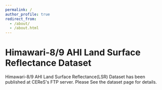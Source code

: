 ```yaml
---
permalink: /
author_profile: true
redirect_from: 
  - /about/
  - /about.html
---
```

  
Himawari-8/9 AHI Land Surface Reflectance Dataset
======
Himawari-8/9 AHI Land Surface Reflectance(LSR) Dataset has been published at CEReS's FTP server.
Please See the dataset page for details.


